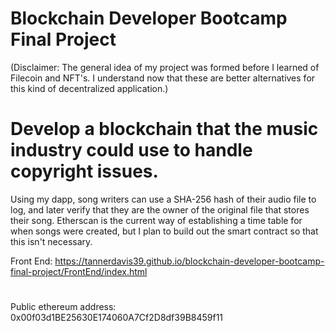 
# Blockchain Developer Bootcamp Final Project
(Disclaimer: The general idea of my project was formed before I learned of Filecoin and NFT's. I understand now that these are better alternatives for this kind of decentralized application.)


# Develop a blockchain that the music industry could use to handle copyright issues.

Using my dapp, song writers can use a SHA-256 hash of their audio file to log, and later verify that they are the owner of the original file that stores their song. Etherscan is the current way of establishing a time table for when songs were created, but I plan to build out the smart contract so that this isn't necessary.


Front End:
https://tannerdavis39.github.io/blockchain-developer-bootcamp-final-project/FrontEnd/index.html


#
#
#
Public ethereum address:
0x00f03d1BE25630E174060A7Cf2D8df39B8459f11

